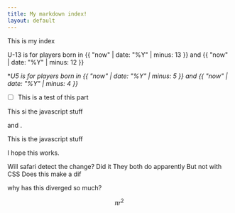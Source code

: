 ```yaml
---
title: My markdown index!
layout: default
---
```



This is my index

U-13 is for players born in
{{ "now" | date: "%Y" | minus: 13 }} and {{ "now" | date: "%Y" | minus: 12 }}

**U5 is for players born in {{ "now" | date: "%Y" | minus: 5 }} and {{ "now" | date: "%Y" | minus: 4 }}*

- [ ] This is a test of this part

This si the javascript stuff

<script>document.write(new Date().getFullYear()-13);</script>

and <script>document.write(new Date().getFullYear()-12);</script>.
<p><script>document.write( new Date().getFullYear() );</script>
    <script type="text/javascript">document.write( new Date().getFullYear() );</script></p>
This is the javascript stuff


I hope this works.

Will safari detect the change? Did it They both do apparently But not with CSS Does this make a dif

why has this diverged so much?

$$ \pi r^2 $$
